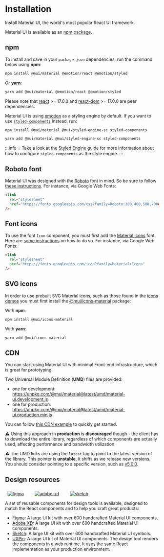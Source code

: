 # Installation

<p class="description">Install Material UI, the world's most popular React UI framework.</p>

Material UI is available as an [npm package](https://www.npmjs.com/package/@mui/material).

## npm

To install and save in your `package.json` dependencies, run the command below using **npm**:

```sh
npm install @mui/material @emotion/react @emotion/styled
```

Or **yarn**:

```sh
yarn add @mui/material @emotion/react @emotion/styled
```

<!-- #react-peer-version -->

Please note that [react](https://www.npmjs.com/package/react) >= 17.0.0 and [react-dom](https://www.npmjs.com/package/react-dom) >= 17.0.0 are peer dependencies.

Material UI is using [emotion](https://emotion.sh/docs/introduction) as a styling engine by default. If you want to use [`styled-components`](https://styled-components.com/) instead, run:

```sh
npm install @mui/material @mui/styled-engine-sc styled-components
```

```sh
yarn add @mui/material @mui/styled-engine-sc styled-components
```

:::info
💡 Take a look at the [Styled Engine guide](/material-ui/guides/styled-engine/) for more information about how to configure `styled-components` as the style engine.
:::

## Roboto font

Material UI was designed with the [Roboto](https://fonts.google.com/specimen/Roboto)
font in mind. So be sure to follow [these instructions](/material-ui/react-typography/#general).
For instance, via Google Web Fonts:

```html
<link
  rel="stylesheet"
  href="https://fonts.googleapis.com/css?family=Roboto:300,400,500,700&display=swap"
/>
```

## Font icons

To use the font `Icon` component, you must first add the [Material Icons](https://fonts.google.com/icons?icon.set=Material+Icons) font.
Here are [some instructions](/material-ui/icons/#font-icons)
on how to do so.
For instance, via Google Web Fonts:

```html
<link
  rel="stylesheet"
  href="https://fonts.googleapis.com/icon?family=Material+Icons"
/>
```

## SVG icons

In order to use prebuilt SVG Material icons, such as those found in the [icons demos](/material-ui/icons/)
you must first install the [@mui/icons-material](https://www.npmjs.com/package/@mui/icons-material) package:

<!-- #default-branch-switch -->

With **npm**:

```sh
npm install @mui/icons-material
```

With **yarn**:

```sh
yarn add @mui/icons-material
```

## CDN

You can start using Material UI with minimal Front-end infrastructure,
which is great for prototyping.

Two Universal Module Definition (**UMD**) files are provided:

- one for development: https://unpkg.com/@mui/material@latest/umd/material-ui.development.js
- one for production: https://unpkg.com/@mui/material@latest/umd/material-ui.production.min.js

You can follow [this CDN example](https://github.com/mui/material-ui/tree/master/examples/cdn) to quickly get started.

⚠️ Using this approach in **production** is **discouraged** though -
the client has to download the entire library, regardless of which components are actually used,
affecting performance and bandwidth utilization.

⚠️ The UMD links are using the `latest` tag to point to the latest version of the library.
This pointer is **unstable**, it shifts as we release new versions.
You should consider pointing to a specific version, such as [v5.0.0](https://unpkg.com/@mui/material@5.0.0/umd/material-ui.development.js).

## Design resources

<a href="https://mui.com/store/items/figma-react/?utm_source=docs&utm_medium=referral&utm_campaign=installation-figma" style="margin-left: 8px; margin-top: 8px; display: inline-block;"><img src="/static/images/download-figma.svg" alt="figma" /></a>
<a href="https://mui.com/store/items/adobe-xd-react/?utm_source=docs&utm_medium=referral&utm_campaign=installation-adobe-xd" style="margin-left: 32px; margin-top: 8px; display: inline-block;"><img src="/static/images/download-adobe-xd.svg" alt="adobe-xd" /></a>
<a href="https://mui.com/store/items/sketch-react/?utm_source=docs&utm_medium=referral&utm_campaign=installation-sketch" style="margin-left: 32px; margin-top: 8px; display: inline-block;"><img src="/static/images/download-sketch.svg" alt="sketch" /></a>

A set of reusable components for design tools is available, designed to match the React components and to help you craft great products:

- [Figma](https://mui.com/store/items/figma-react/?utm_source=docs&utm_medium=referral&utm_campaign=installation-figma): A large UI kit with over 600 handcrafted Material UI components.
- [Adobe XD](https://mui.com/store/items/adobe-xd-react/?utm_source=docs&utm_medium=referral&utm_campaign=installation-adobe-xd): A large UI kit with over 600 handcrafted Material UI components.
- [Sketch](https://mui.com/store/items/sketch-react/?utm_source=docs&utm_medium=referral&utm_campaign=installation-sketch): A large UI kit with over 600 handcrafted Material UI symbols.
- [UXPin](https://www.uxpin.com/merge/mui-library): A large UI kit of Material UI components. The design tool renders the components in a web runtime. It uses the same React implementation as your production environment.
